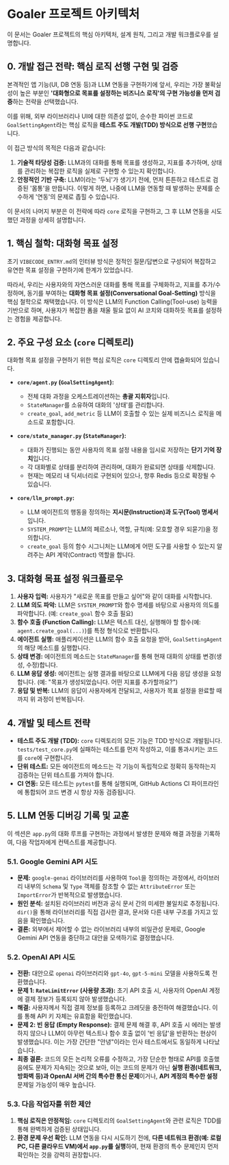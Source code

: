 # Goaler 프로젝트 아키텍처

이 문서는 Goaler 프로젝트의 핵심 아키텍처, 설계 원칙, 그리고 개발 워크플로우를 설명합니다.

## 0. 개발 접근 전략: 핵심 로직 선행 구현 및 검증

본격적인 앱 기능(UI, DB 연동 등)과 LLM 연동을 구현하기에 앞서, 우리는 가장 불확실성이 높은 부분인 **'대화형으로 목표를 설정하는 비즈니스 로직'의 구현 가능성을 먼저 검증**하는 전략을 선택했습니다.

이를 위해, 외부 라이브러리나 UI에 대한 의존성 없이, 순수한 파이썬 코드로 `GoalSettingAgent`라는 핵심 로직을 **테스트 주도 개발(TDD) 방식으로 선행 구현**했습니다.

이 접근 방식의 목적은 다음과 같습니다:

1.  **기술적 타당성 검증:** LLM과의 대화를 통해 목표를 생성하고, 지표를 추가하며, 상태를 관리하는 복잡한 로직을 실제로 구현할 수 있는지 확인합니다.
2.  **안정적인 기반 구축:** LLM이라는 '두뇌'가 생기기 전에, 먼저 튼튼하고 테스트로 검증된 '몸통'을 만듭니다. 이렇게 하면, 나중에 LLM을 연동할 때 발생하는 문제를 순수하게 '연동'의 문제로 좁힐 수 있습니다.

이 문서의 나머지 부분은 이 전략에 따라 `core` 로직을 구현하고, 그 후 LLM 연동을 시도했던 과정을 상세히 설명합니다.

## 1. 핵심 철학: 대화형 목표 설정

초기 `VIBECODE_ENTRY.md`의 인터뷰 방식은 정적인 질문/답변으로 구성되어 복잡하고 유연한 목표 설정을 구현하기에 한계가 있었습니다.

따라서, 우리는 사용자와의 자연스러운 대화를 통해 목표를 구체화하고, 지표를 추가/수정하며, 동기를 부여하는 **대화형 목표 설정(Conversational Goal-Setting)** 방식을 핵심 철학으로 채택했습니다. 이 방식은 LLM의 Function Calling(Tool-use) 능력을 기반으로 하며, 사용자가 복잡한 폼을 채울 필요 없이 AI 코치와 대화하듯 목표를 설정하는 경험을 제공합니다.

## 2. 주요 구성 요소 (`core` 디렉토리)

대화형 목표 설정을 구현하기 위한 핵심 로직은 `core` 디렉토리 안에 캡슐화되어 있습니다.

- **`core/agent.py` (`GoalSettingAgent`):**
  - 전체 대화 과정을 오케스트레이션하는 **총괄 지휘자**입니다.
  - `StateManager`를 소유하여 대화의 '상태'를 관리합니다.
  - `create_goal`, `add_metric` 등 LLM이 호출할 수 있는 실제 비즈니스 로직을 메소드로 포함합니다.

- **`core/state_manager.py` (`StateManager`):**
  - 대화가 진행되는 동안 사용자의 목표 설정 내용을 임시로 저장하는 **단기 기억 장치**입니다.
  - 각 대화별로 상태를 분리하여 관리하며, 대화가 완료되면 상태를 삭제합니다.
  - 현재는 메모리 내 딕셔너리로 구현되어 있으나, 향후 Redis 등으로 확장될 수 있습니다.

- **`core/llm_prompt.py`:**
  - LLM 에이전트의 행동을 정의하는 **지시문(Instruction)과 도구(Tool) 명세서**입니다.
  - `SYSTEM_PROMPT`는 LLM의 페르소나, 역할, 규칙(예: 모호할 경우 되묻기)을 정의합니다.
  - `create_goal` 등의 함수 시그니처는 LLM에게 어떤 도구를 사용할 수 있는지 알려주는 API 계약(Contract) 역할을 합니다.

## 3. 대화형 목표 설정 워크플로우

1.  **사용자 입력:** 사용자가 "새로운 목표를 만들고 싶어"와 같이 대화를 시작합니다.
2.  **LLM 의도 파악:** LLM은 `SYSTEM_PROMPT`와 함수 명세를 바탕으로 사용자의 의도를 파악합니다. (예: `create_goal` 함수 호출 필요)
3.  **함수 호출 (Function Calling):** LLM은 텍스트 대신, 실행해야 할 함수(예: `agent.create_goal(...)`)를 특정 형식으로 반환합니다.
4.  **에이전트 실행:** 애플리케이션은 LLM의 함수 호출 요청을 받아, `GoalSettingAgent`의 해당 메소드를 실행합니다.
5.  **상태 변경:** 에이전트의 메소드는 `StateManager`를 통해 현재 대화의 상태를 변경(생성, 수정)합니다.
6.  **LLM 응답 생성:** 에이전트는 실행 결과를 바탕으로 LLM에게 다음 응답 생성을 요청합니다. (예: "목표가 생성되었습니다. 어떤 지표를 추가할까요?")
7.  **응답 및 반복:** LLM의 응답이 사용자에게 전달되고, 사용자가 목표 설정을 완료할 때까지 위 과정이 반복됩니다.

## 4. 개발 및 테스트 전략

- **테스트 주도 개발 (TDD):** `core` 디렉토리의 모든 기능은 TDD 방식으로 개발됩니다. `tests/test_core.py`에 실패하는 테스트를 먼저 작성하고, 이를 통과시키는 코드를 `core`에 구현합니다.
- **단위 테스트:** 모든 에이전트의 메소드는 각 기능이 독립적으로 정확히 동작하는지 검증하는 단위 테스트를 가져야 합니다.
- **CI 연동:** 모든 테스트는 `pytest`를 통해 실행되며, GitHub Actions CI 파이프라인에 통합되어 코드 변경 시 항상 자동 검증됩니다.

## 5. LLM 연동 디버깅 기록 및 교훈

이 섹션은 `app.py`의 대화 루프를 구현하는 과정에서 발생한 문제와 해결 과정을 기록하여, 다음 작업자에게 컨텍스트를 제공합니다.

### 5.1. Google Gemini API 시도

- **문제:** `google-genai` 라이브러리를 사용하여 `Tool`을 정의하는 과정에서, 라이브러리 내부의 `Schema` 및 `Type` 객체를 참조할 수 없는 `AttributeError` 또는 `ImportError`가 반복적으로 발생했습니다.
- **원인 분석:** 설치된 라이브러리 버전과 공식 문서 간의 미세한 불일치로 추정됩니다. `dir()`을 통해 라이브러리를 직접 검사한 결과, 문서와 다른 내부 구조를 가지고 있음을 확인했습니다.
- **결론:** 외부에서 제어할 수 없는 라이브러리 내부의 비일관성 문제로, Google Gemini API 연동을 중단하고 대안을 모색하기로 결정했습니다.

### 5.2. OpenAI API 시도

- **전환:** 대안으로 `openai` 라이브러리와 `gpt-4o`, `gpt-5-mini` 모델을 사용하도록 전환했습니다.
- **문제 1: `RateLimitError` (사용량 초과):** 초기 API 호출 시, 사용자의 OpenAI 계정에 결제 정보가 등록되지 않아 발생했습니다.
- **해결:** 사용자께서 직접 결제 정보를 등록하고 크레딧을 충전하여 해결했습니다. 이를 통해 API 키 자체는 유효함을 확인했습니다.
- **문제 2: 빈 응답 (Empty Response):** 결제 문제 해결 후, API 호출 시 에러는 발생하지 않으나 LLM이 아무런 텍스트나 함수 호출 없이 '빈 응답'을 반환하는 현상이 발생했습니다. 이는 가장 간단한 "안녕"이라는 인사 테스트에서도 동일하게 나타났습니다.
- **최종 결론:** 코드의 모든 논리적 오류를 수정하고, 가장 단순한 형태로 API를 호출했음에도 문제가 지속되는 것으로 보아, 이는 코드의 문제가 아닌 **실행 환경(네트워크, 방화벽 등)과 OpenAI 서버 간의 특수한 통신 문제**이거나, **API 계정의 특수한 설정** 문제일 가능성이 매우 높습니다.

### 5.3. 다음 작업자를 위한 제안

1.  **핵심 로직은 안정적임:** `core` 디렉토리의 `GoalSettingAgent`와 관련 로직은 TDD를 통해 완벽하게 검증된 상태입니다.
2.  **환경 문제 우선 확인:** LLM 연동을 다시 시도하기 전에, **다른 네트워크 환경(예: 로컬 PC, 다른 클라우드 VM)에서 `app.py`를 실행**하여, 현재 환경의 특수 문제인지 먼저 확인하는 것을 강력히 권장합니다.